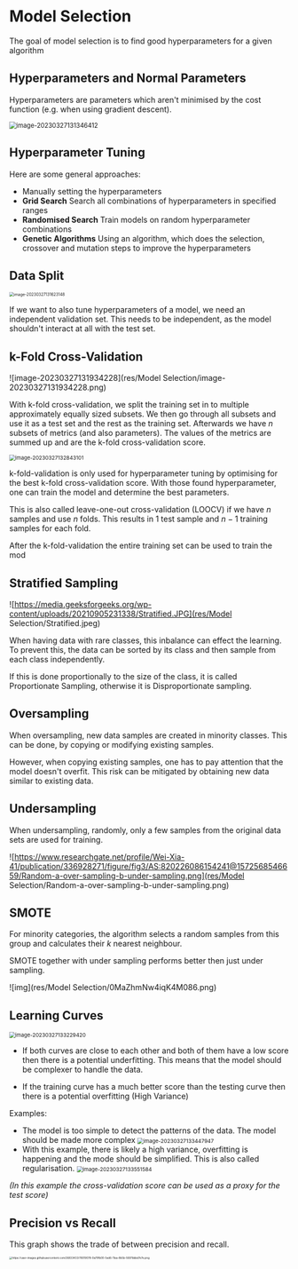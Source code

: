 # Model Selection

The goal of model selection is to find good hyperparameters for a given algorithm

## Hyperparameters and Normal Parameters

Hyperparameters are parameters which aren't minimised by the cost function (e.g. when using gradient descent).

<img src="res/Model Selection/image-20230327131346412.png" alt="image-20230327131346412" style="zoom:80%;" />

## Hyperparameter Tuning

Here are some general approaches:

* Manually setting the hyperparameters
* **Grid Search**
  Search all combinations of hyperparameters in specified ranges
* **Randomised Search**
  Train models on random hyperparameter combinations
* **Genetic Algorithms**
  Using an algorithm, which does the selection, crossover and mutation steps to improve the hyperparameters

## Data Split

<img src="res/Model Selection/image-20230327131623148.png" alt="image-20230327131623148" style="zoom:50%;" />

If we want to also tune hyperparameters of a model, we need an independent validation set. This needs to be independent, as the model shouldn't interact at all with the test set.

## k-Fold Cross-Validation

![image-20230327131934228](res/Model Selection/image-20230327131934228.png)

With k-fold cross-validation, we split the training set in to multiple approximately equally sized subsets. We then go through all subsets and use it as a test set and the rest as the training set. Afterwards we have $n$ subsets of metrics (and also parameters). The values of the metrics are summed up and are the k-fold cross-validation score.

<img src="res/Model Selection/image-20230327132843101.png" alt="image-20230327132843101" style="zoom:67%;" />

k-fold-validation is only used for hyperparameter tuning by optimising for the best k-fold cross-validation score. With those found hyperparameter, one can train the model and determine the best parameters.

This  is also called leave-one-out cross-validation (LOOCV) if we have $n$ samples and use $n$ folds. This results in $1$ test sample and $n-1$ training samples for each fold.

After the k-fold-validation the entire training set can be used to train the mod

## Stratified Sampling

![https://media.geeksforgeeks.org/wp-content/uploads/20210905231338/Stratified.JPG](res/Model Selection/Stratified.jpeg)

When having data with rare classes, this inbalance can effect the learning. To prevent this, the data can be sorted by its class and then sample from each class independently. 

If this is done proportionally to the size of the class, it is called Proportionate Sampling, otherwise it is Disproportionate sampling.

## Oversampling

When oversampling, new data samples are created in minority classes. This can be done, by copying or modifying existing samples. 

However, when copying existing samples, one has to pay attention that the model doesn't overfit. This risk can be mitigated by obtaining new data similar to existing data.

## Undersampling

When undersampling, randomly, only a few samples from the original data sets are used for training. 

![https://www.researchgate.net/profile/Wei-Xia-41/publication/336928271/figure/fig3/AS:820226086154241@1572568546659/Random-a-over-sampling-b-under-sampling.png](res/Model Selection/Random-a-over-sampling-b-under-sampling.png)

## SMOTE

For minority categories, the algorithm selects a random samples from this group and calculates their $k$ nearest neighbour.

SMOTE together with under sampling performs better then just under sampling.

![img](res/Model Selection/0MaZhmNw4iqK4M086.png)

## Learning Curves

<img src="res/Model Selection/image-20230327133229420.png" alt="image-20230327133229420" style="zoom: 67%;" />

* If both curves are close to each other and both of them have a low score then there is a potential underfitting. This means that the model should be complexer to handle the data.
  
* If the training curve has a much better score than the testing curve then there is a potential overfitting (High Variance)

Examples:

* The model is too simple to detect the patterns of the data. The model should be made more complex
  <img src="res/Model Selection/image-20230327133447947.png" alt="image-20230327133447947" style="zoom:67%;" />
* With this example, there is likely a high variance, overfitting is happening and the mode should be simplified. This is also called regularisation.
  <img src="res/Model Selection/image-20230327133551584.png" alt="image-20230327133551584" style="zoom: 67%;" />

*(In this example the cross-validation score can be used as a proxy for the test score)*

## Precision vs Recall

This graph shows the trade of between precision and recall.

<img src="res/Model Selection/76019078-0a79fb00-5ed6-11ea-8b5b-5697bbbd7e7e.png" alt="https://user-images.githubusercontent.com/26833433/76019078-0a79fb00-5ed6-11ea-8b5b-5697bbbd7e7e.png" style="zoom: 33%;" />
